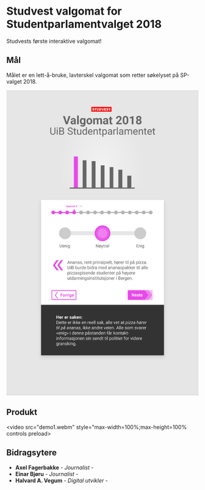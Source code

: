# Studvest valgomat for Studentparlamentvalget 2018

Studvests første interaktive valgomat!

## Mål

Målet er en lett-å-bruke, lavterskel valgomat som retter søkelyset på SP-valget 2018.

![mockup](./mockup-2.jpg)

## Produkt

<video src="demo1.webm" style="max-width=100%;max-height=100% controls preload></video>

## Bidragsytere

* **Axel Fagerbakke** - *Journalist* -
* **Einar Bjøru** - *Journalist* -
* **Halvard A. Vegum** - *Digital utvikler* -
